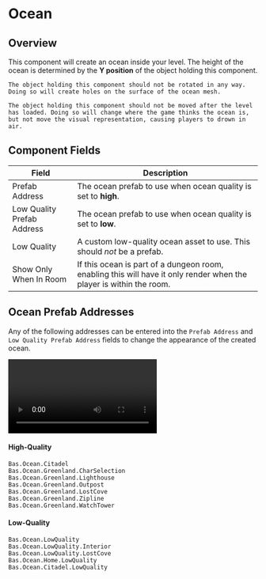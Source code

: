 # Ocean

## Overview

This component will create an ocean inside your level. The height of the ocean is determined by the **Y position** of the object holding this component.

```warning
The object holding this component should not be rotated in any way. Doing so will create holes on the surface of the ocean mesh.
```
```warning
The object holding this component should not be moved after the level has loaded. Doing so will change where the game thinks the ocean is, but not move the visual representation, causing players to drown in air. 
```

## Component Fields

| Field                         | Description
| ---                           | ---
| Prefab Address                | The ocean prefab to use when ocean quality is set to **high**.
| Low Quality Prefab Address    | The ocean prefab to use when ocean quality is set to **low**.
| Low Quality                   | A custom low-quality ocean asset to use. This should *not* be a prefab.
| Show Only When In Room        | If this ocean is part of a dungeon room, enabling this will have it only render when the player is within the room.

## Ocean Prefab Addresses
Any of the following addresses can be entered into the `Prefab Address` and `Low Quality Prefab Address` fields to change the appearance of the created ocean. 

<video autoplay="autoplay" loop="loop">
  <source src="{{ site.baseurl }}/assets/components/Ocean/Ocean_Preview.mp4" type="video/mp4">
</video>

#### High-Quality
`Bas.Ocean.Citadel`  
`Bas.Ocean.Greenland.CharSelection`  
`Bas.Ocean.Greenland.Lighthouse`  
`Bas.Ocean.Greenland.Outpost`  
`Bas.Ocean.Greenland.LostCove`  
`Bas.Ocean.Greenland.Zipline`  
`Bas.Ocean.Greenland.WatchTower`  


#### Low-Quality
`Bas.Ocean.LowQuality`  
`Bas.Ocean.LowQuality.Interior`  
`Bas.Ocean.LowQuality.LostCove`  
`Bas.Ocean.Home.LowQuality`  
`Bas.Ocean.Citadel.LowQuality`  